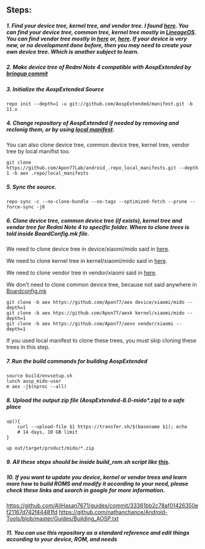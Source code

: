 ## Steps:
##### 1. Find your device tree, kernel tree, and vendor tree. I found [here](https://github.com/zeelog/). You can find your device tree, common tree, kernel tree mostly in [LineageOS](https://github.com/LineageOS/). You can find vendor tree mostly in [here](https://gitlab.com/the-muppets/proprietary_vendor_xiaomi) or, [here](https://github.com/TheMuppets). If your device is very new, or no development done before, then you may need to create your own device tree. Which is another subject to learn.
##### 2. Make device tree of Redmi Note 4 compatible with AospExtended by [bringup commit](https://github.com/Apon77/aex/commit/7b64c1c6cc477ea44e50664e4e9c6739ffcd7054)
##### 3. Initialize the AospExtended Source
`repo init --depth=1 -u git://github.com/AospExtended/manifest.git -b 11.x`

##### 4. Change repository of AospExtended if needed by removing and reclonig them, or by using [local manifest](https://forum.xda-developers.com/t/learn-about-the-repo-tool-manifests-and-local-manifests-and-5-important-tips.2329228/).

You can also clone device tree, common device tree, kernel tree, vendor tree by local manifist too.


`git clone https://github.com/Apon77Lab/android_.repo_local_manifests.git --depth 1 -b aex .repo/local_manifests`

##### 5. Sync the source.

`repo sync -c --no-clone-bundle --no-tags --optimized-fetch --prune --force-sync -j8`

##### 6. Clone device tree, common device tree (if exists), kernel tree and vendor tree for Redmi Note 4 to specific folder. Where to clone trees is told inside BoardConfig.mk file.

We need to clone device tree in device/xiaomi/mido said in [here](https://github.com/Apon77/aex/blob/aex/BoardConfig.mk#L17).

We need to clone kernel tree in kernel/xiaomi/mido said in [here](https://github.com/Apon77/aex/blob/aex/BoardConfig.mk#L48).

We need to clone vendor tree in vendor/xiaomi said in [here](https://github.com/Apon77/aex/blob/aex/BoardConfig.mk#L167).

We don't need to clone common device tree, because not said anywhere in [Boardconfig.mk](https://github.com/Apon77/aex/blob/aex/BoardConfig.mk)
```
git clone -b aex https://github.com/Apon77/aex device/xiaomi/mido --depth=1
git clone -b aex htps://github.com/Apon77/aexk kernel/xiaomi/mido --depth=1
git clone -b aex https://github.com/Apon77/aexv vendor/xiaomi --depth=1
```

If you used local manifest to clone these trees, you must skip cloning these trees in this step.

##### 7. Run the build commands for building AospExtended

```
source build/envsetup.sh
lunch aosp_mido-user
m aex -j$(nproc --all)
```

##### 8. Upload the output zip file (AospExtended-8.0-mido*.zip) to a safe place
```
up(){
	curl --upload-file $1 https://transfer.sh/$(basename $1); echo
	# 14 days, 10 GB limit
}

up out/target/product/mido/*.zip
```
##### 9. All these steps should be inside build_rom.sh script like [this](https://github.com/Apon77/mido-AospExtended-Apon77/blob/main/build_rom.sh).
##### 10. If you want to update you device, kernel or vendor trees and learn more how to build ROMS and modify it according to your need, please check these links and search in google for more information.
https://github.com/AliHasan7671/guides/commit/33361bb2c78af01426350ef21167d742f44481fd
https://github.com/nathanchance/Android-Tools/blob/master/Guides/Building_AOSP.txt
##### 11. You can use this repository as a standard reference and edit things according to your device, ROM, and needs
